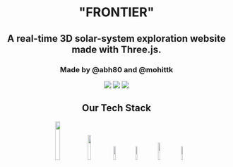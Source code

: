 <h1 align="center" > "FRONTIER" </h1>
<h2 align="center"> A real-time 3D solar-system exploration website made with Three.js. </h2>
<h3 align="center">Made by @abh80 and @mohittk </h3>

<div class="img" align="center" >
<img src="https://user-images.githubusercontent.com/79041510/152326812-dc790f1c-5f89-4cd7-a574-0477de41be97.png" >
  <img src="https://user-images.githubusercontent.com/79041510/152324809-20f91635-47d7-44b7-b2c5-3d193ab5cbe9.png">
  <img src="https://user-images.githubusercontent.com/79041510/152324991-5ab60a3b-eff4-4b8e-ab38-f1baf5635f02.png" >
  </div>
<div class="tech_stack"> <h2 align="center"> Our Tech Stack</h2>
  <div class="label" align="center" >
  <img src="https://img.shields.io/badge/JavaScript-323330?style=for-the-badge&logo=javascript&logoColor=F7DF1E" width="15%"> 
  <img src="https://img.shields.io/badge/ThreeJs-black?style=for-the-badge&logo=three.js&logoColor=white" width="12%">
  <img src="https://img.shields.io/badge/Java-ED8B00?style=for-the-badge&logo=java&logoColor=white" width="9%" >
  <img src="https://img.shields.io/badge/json-5E5C5C?style=for-the-badge&logo=json&logoColor=white" width="9%">
  <img src="https://img.shields.io/badge/HTML5-E34F26?style=for-the-badge&logo=html5&logoColor=white" width="10%">
  <img src="https://img.shields.io/badge/CSS3-1572B6?style=for-the-badge&logo=css3&logoColor=white" width="9%">
  </div>
 
</div>
